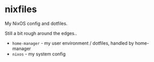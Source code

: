 # nixfiles

My NixOS config and dotfiles.

Still a bit rough around the edges..

- `home-manager` - my user environment / dotfiles, handled by home-manager
- `nixos` - my system config
